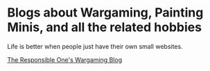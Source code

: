 # Blogs about Wargaming, Painting Minis, and all the related hobbies

Life is better when people just have their own small websites.

[The Responsible One's Wargaming Blog ](https://the-responsible-one.blogspot.com/)

